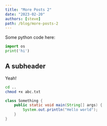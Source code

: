 ```yaml
---
title: "More Posts 2"
date: "2023-02-20"
authors: [steve]
path: /blog/more-posts-2
---
```


Some python code here:

<!-- truncate -->

```python
import os
print('hi')
```

## A subheader

Yeah!

```bash
cd ..
chmod +x abc.txt
```

```java
class Something {
    public static void main(String[] args) {
        System.out.println("Hello world");
    }
}
```
